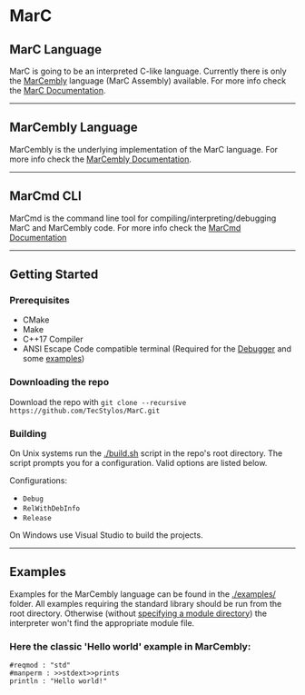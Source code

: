 # MarC

## MarC Language
MarC is going to be an interpreted C-like language.
Currently there is only the [MarCembly](#MarCemblyLang) language (MarC Assembly) available.
For more info check the [MarC Documentation](./docs/MarC.md).
***
## MarCembly Language

MarCembly is the underlying implementation of the MarC language.
For more info check the [MarCembly Documentation](./docs/MarCembly.md).
***

## MarCmd CLI
MarCmd is the command line tool for compiling/interpreting/debugging MarC and MarCembly code.
For more info check the [MarCmd Documentation](./docs/MarCmd.md)
***

## Getting Started
### Prerequisites
 * CMake
 * Make
 * C++17 Compiler
 * ANSI Escape Code compatible terminal (Required for the [Debugger](./docs/MarCmd.md) and some [examples](./examples/))

### Downloading the repo
Download the repo with `git clone --recursive https://github.com/TecStylos/MarC.git`

### Building
On Unix systems run the [./build.sh](./build.sh) script in the repo's root directory.
The script prompts you for a configuration. Valid options are listed below.

Configurations:
 * `Debug`
 * `RelWithDebInfo`
 * `Release`

On Windows use Visual Studio to build the projects.
***

## Examples
Examples for the MarCembly language can be found in the [./examples/](./examples/) folder.
All examples requiring the standard library should be run from the root directory. Otherwise (without [specifying a module directory](./docs/MarCmd.md)) the interpreter won't find the appropriate module file.

### Here the classic 'Hello world' example in MarCembly:
```MarCembly
#reqmod : "std"
#manperm : >>stdext>>prints
println : "Hello world!"
```
